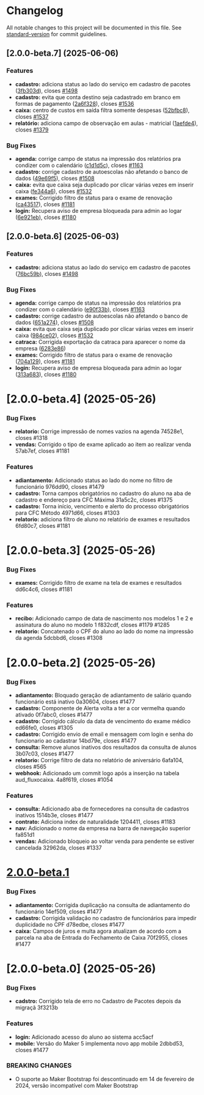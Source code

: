 # Changelog

All notable changes to this project will be documented in this file. See [standard-version](https://github.com/conventional-changelog/standard-version) for commit guidelines.

## [2.0.0-beta.7] (2025-06-06)


### Features

* **cadastro:** adiciona status ao lado do serviço em cadastro de pacotes ([3fb303d](https://github.com/gerenciar/gerenciar_autoescola/commit/3fb303debbdd02578ba747c0387c28d73cf5e4ca)), closes [#1498](https://github.com/gerenciar/gerenciar_autoescola/issues/1498)
* **cadastro:** evita que conta destino seja cadastrado em branco em formas de pagamento ([2a6f328](https://github.com/gerenciar/gerenciar_autoescola/commit/2a6f32802c862a10826d272d8693ca10747e165d)), closes [#1536](https://github.com/gerenciar/gerenciar_autoescola/issues/1536)
* **caixa:** centro de custos em saída filtra somente despesas ([52bfbc8](https://github.com/gerenciar/gerenciar_autoescola/commit/52bfbc878d7e9fd6e27626756639d4b30ef2b8f5)), closes [#1537](https://github.com/gerenciar/gerenciar_autoescola/issues/1537)
* **relatório:** adiciona campo de observação em aulas - matricial ([1aefde4](https://github.com/gerenciar/gerenciar_autoescola/commit/1aefde45adcbcc0333b868f0fb7a3c82d6dbc5a1)), closes [#1379](https://github.com/gerenciar/gerenciar_autoescola/issues/1379)


### Bug Fixes

* **agenda:** corrige campo de status na impressão dos relatórios pra condizer com o calendário ([c1d1d5c](https://github.com/gerenciar/gerenciar_autoescola/commit/c1d1d5cb7ad9ae9a47c068515facc0dab1c9bc31)), closes [#1163](https://github.com/gerenciar/gerenciar_autoescola/issues/1163)
* **cadastro:** corrige cadastro de autoescolas não afetando o banco de dados ([49e69f5](https://github.com/gerenciar/gerenciar_autoescola/commit/49e69f52920ae0620d86458318587bee642458aa)), closes [#1508](https://github.com/gerenciar/gerenciar_autoescola/issues/1508)
* **caixa:** evita que caixa seja duplicado por clicar várias vezes em inserir caixa ([fe344a6](https://github.com/gerenciar/gerenciar_autoescola/commit/fe344a6c15bb9ab7517742a8b66f8b44de4e11a8)), closes [#1532](https://github.com/gerenciar/gerenciar_autoescola/issues/1532)
* **exames:** Corrigido filtro de status para o exame de renovação ([ca43517](https://github.com/gerenciar/gerenciar_autoescola/commit/ca435173f6198faaff8b68934de33e18401012de)), closes [#1181](https://github.com/gerenciar/gerenciar_autoescola/issues/1181)
* **login:** Recupera aviso de empresa bloqueada para admin ao logar ([6e921eb](https://github.com/gerenciar/gerenciar_autoescola/commit/6e921eb1a14a24a35b63a80ed2712f8ab95d3444)), closes [#1180](https://github.com/gerenciar/gerenciar_autoescola/issues/1180)

## [2.0.0-beta.6] (2025-06-03)


### Features

* **cadastro:** adiciona status ao lado do serviço em cadastro de pacotes ([76bc59b](https://github.com/gerenciar/gerenciar_autoescola/commit/76bc59bf49da84455c4a850b192c0052e81dada4)), closes [#1498](https://github.com/gerenciar/gerenciar_autoescola/issues/1498)


### Bug Fixes

* **agenda:** corrige campo de status na impressão dos relatórios pra condizer com o calendário ([e90f33b](https://github.com/gerenciar/gerenciar_autoescola/commit/e90f33b3bec5c3fecbb2b8dc928cd7e38875aca4)), closes [#1163](https://github.com/gerenciar/gerenciar_autoescola/issues/1163)
* **cadastro:** corrige cadastro de autoescolas não afetando o banco de dados ([651a274](https://github.com/gerenciar/gerenciar_autoescola/commit/651a274b6fde433f0df6df99fbd6165b366cb7ad)), closes [#1508](https://github.com/gerenciar/gerenciar_autoescola/issues/1508)
* **caixa:** evita que caixa seja duplicado por clicar várias vezes em inserir caixa ([984ce02](https://github.com/gerenciar/gerenciar_autoescola/commit/984ce0253d0aa2203be5ca114b3efe900f26eb1a)), closes [#1532](https://github.com/gerenciar/gerenciar_autoescola/issues/1532)
* **catraca:** Corrigida exportação da catraca para aparecer o nome da empresa ([6283e86](https://github.com/gerenciar/gerenciar_autoescola/commit/6283e869b0e1639da2fa2331b159b3caa8f6f6b2))
* **exames:** Corrigido filtro de status para o exame de renovação ([704a129](https://github.com/gerenciar/gerenciar_autoescola/commit/704a129943a7bb52f5b6b7b4461fa94236f14e2e)), closes [#1181](https://github.com/gerenciar/gerenciar_autoescola/issues/1181)
* **login:** Recupera aviso de empresa bloqueada para admin ao logar ([313a683](https://github.com/gerenciar/gerenciar_autoescola/commit/313a683149b42d6539a688d9a0faad59669503dc)), closes [#1180](https://github.com/gerenciar/gerenciar_autoescola/issues/1180)

# [2.0.0-beta.4] (2025-05-26)


### Bug Fixes

* **relatorio:** Corrige impressão de nomes vazios na agenda 74528e1, closes #1318
* **vendas:** Corrigido o tipo de exame aplicado ao item ao realizar venda 57ab7ef, closes #1181


### Features

* **adiantamento:** Adicionado status ao lado do nome no filtro de funcionário 976dd90, closes #1479
* **cadastro:** Torna campos obrigatórios no cadastro do aluno na aba de cadastro e endereço para CFC Máxima 31a5c2c, closes #1375
* **cadastro:** Torna início, vencimento e alerto do processo obrigatórios para CFC Método 4971d66, closes #1303
* **relatorio:** adiciona filtro de aluno no relatório de exames e resultados 6fd80c7, closes #1181



# [2.0.0-beta.3] (2025-05-26)


### Bug Fixes

* **exames:** Corrigido filtro de exame na tela de exames e resultados dd6c4c6, closes #1181


### Features

* **recibo:** Adicionado campo de data de nascimento nos modelos 1 e 2 e assinatura do aluno no modelo 1 f832cdf, closes #1179 #1285
* **relatorio:** Concatenado o CPF do aluno ao lado do nome na impressão da agenda 5dcbbd6, closes #1308



# [2.0.0-beta.2] (2025-05-26)


### Bug Fixes

* **adiantamento:** Bloquado geração de adiantamento de salário quando funcionário está inativo 0a30604, closes #1477
* **cadastro:** Componente de Alerta volta a ter a cor vermelha quando ativado 0f7abc0, closes #1477
* **cadastro:** Corrigido cálculo da data de vencimento do exame médico ed66fe0, closes #1305
* **cadastro:** Corrigido envio de email e mensagem com login e senha do funcionario ao cadastrar 14bd79e, closes #1477
* **consulta:** Remove alunos inativos dos resultados da consulta de alunos 3b07c03, closes #1477
* **relatorio:** Corrige filtro de data no relatório de aniversário 6afa104, closes #565
* **webhook:** Adicionado um commit logo após a inserção na tabela aud_fluxocaixa. 4a8f619, closes #1054


### Features

* **consulta:** Adicionado aba de fornecedores na consulta de cadastros inativos 1514b3e, closes #1477
* **contrato:** Adiciona index de naturalidade 1204411, closes #1183
* **nav:** Adicionado o nome da empresa na barra de navegação superior fa851d1
* **vendas:** Adicionado bloqueio ao voltar venda para pendente se estiver cancelada 32962da, closes #1337



# [2.0.0-beta.1](2025-05-26)


### Bug Fixes

* **adiantamento:** Corrigida duplicação na consulta de adiantamento do funcionário 14ef509, closes #1477
* **cadastro:** Corrigida validação no cadastro de funcionários para impedir duplicidade no CPF d78edbe, closes #1477
* **caixa:** Campos de juros e multa agora atualizam de acordo com a parcela na aba de Entrada do Fechamento de Caixa 70f2955, closes #1477



# [2.0.0-beta.0] (2025-05-26)


### Bug Fixes

* **cadstro:** Corrigido tela de erro no Cadastro de Pacotes depois da migraçã 3f3213b


### Features

* **login:** Adicionado acesso do aluno ao sistema acc5acf
* **mobile:** Versão do Maker 5 implementa novo app mobile 2dbbd53, closes #1477


### BREAKING CHANGES

* O suporte ao Maker Bootstrap foi descontinuado em 14 de fevereiro de 2024, versão incompatível com Maker Bootstrap



